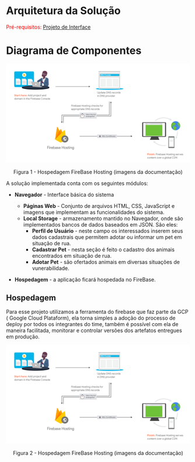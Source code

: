 # Arquitetura da Solução

<span style="color:red">Pré-requisitos: <a href="3-Projeto de Interface.md"> Projeto de Interface</a></span>

# Diagrama de Componentes

![Diagrama de Componentes](img/custom-domain.png)
<center>Figura 1 - Hospedagem FireBase Hosting (imagens da documentação) </center>

A solução implementada conta com os seguintes módulos:
- **Navegador** - Interface básica do sistema  
  - **Páginas Web** - Conjunto de arquivos HTML, CSS, JavaScript e imagens que implementam as funcionalidades do sistema.
   - **Local Storage** - armazenamento mantido no Navegador, onde são implementados bancos de dados baseados em JSON. São eles: 
     - **Perfil de Usuário** - neste campo os interessados inserem seus dados cadastrais que permitem adotar ou informar um pet em situação de rua.
     - **Cadastrar Pet** - nesta seção é feito o cadastro dos animais encontrados em situação de rua. 
     - **Adotar Pet** - são ofertados animais em diversas situações de vunerabilidade.
     
 - **Hospedagem** - a aplicação ficará hospedada no FireBase.


## Hospedagem

Para esse projeto utilizamos a ferramenta do firebase que faz parte da GCP ( Google Cloud Plataform), ela torna simples a adoção do processo de deploy por todos os integrantes do time, também é possível com ela de maneira facilitada, monitorar e controlar versões dos artefatos entregues em produção.

![Diagrama de Componentes](img/custom-domain.png)
<center>Figura 2 - Hospedagem FireBase Hosting (imagens da documentação) </center>


